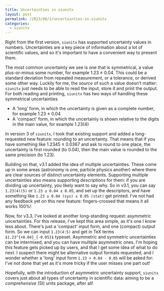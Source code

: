 ```yaml
---
title: Uncertainties in siunitx
layout: post
permalink: /2023/08/2/uncertainties-in-siunitx
categories:
  - siunitx
---
```


Right from the first version, `siunitx` has supported uncertainty values in
numbers. Uncertainties are a key piece of information about a lot of scientific
values, and so it's important to have a convenient way to present them.

The most common uncertainty we see is one that is symmetrical, a value
plus-or-minus some number, for example 1.23 ± 0.04. This could be a standard
deviation from repeated measurement, or a tolerance, or derived some other way.
Luckily for me, the _source_ of such a value doesn't matter: `siunitx` just
needs to be able to read the input, store it and print the output. For both
reading and printing, `siunitx` has two ways of handling these symmetrical
uncertainties

- A 'long' form, in which the uncertainty is given as a complete number, for
  example 1.23 ± 0.04
- A 'compact' form, in which the uncertainly is shown relative to the digits in
  the main value, for example 1.23(4)

In version 3 of `siunitx`, I took that existing support and added a
long-requested new feature: rounding to an uncertainty. That means that if you
have something like 1.2345 ± 0.0367 and ask to round to one place, the
uncertainty is first rounded (to 0.04), then the main value is rounded to the
same precision (to 1.23).

Building on that, v3.1 added the idea of multiple uncertainties. These come up
in some areas (astronomy is one, particle physics another) where there are clear
sources of distinct uncertainty elements. Supporting multiple uncertainties also
means supporting _descriptions_ for them: if you are dividing up uncertainty,
you likely want to say why. So in v3.1, you can say `1.23(4)(5)` or `1.23 ± 0.04
± 0.05`, and set up the descriptors, and have something like `1.23 ± 0.04 (sys)
± 0.05 (stat)` get printed. I've not had any feedback yet on this new feature:
fingers-crossed that means it all works 100%!

Now, for v3.3, I've looked at another long-standing request: asymmetric
uncertainties. For this release, I've kept this area simple, as it's one I know
less about. There's just a 'compact' input form, and one (compact) output form.
So we can input `1.23(4:5)` and get in TeX terms `$1.23^{+0.04}_{-0.05}$`
typeset. Asymmetric and symmetric uncertainties can be intermixed, and you can
have multiple asymmetric ones. I'm hoping this feature gets picked up by users,
and that I get some idea of what to do next. I suspect there might be
alternative output formats requested, and I wonder whether a 'long' input form
`1.23 + 0.04 - 0.05` will be asked for: I've not done that yet as it's more
tricky if the user misses one part out!

Hopefully, with the introduction of asymmetric uncertainty support, `siunitx`
covers just about all types of uncertainty in scientific data: aiming to be a
_comprehensive_ (SI) units package, after all!